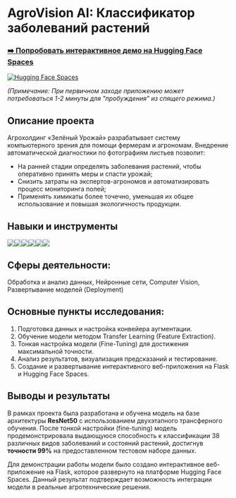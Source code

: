 # AgroVision AI: Классификатор заболеваний растений

### [➡️ Попробовать интерактивное демо на Hugging Face Spaces](https://huggingface.co/spaces/DEsterossa/agrovision_ai)

[![Hugging Face Spaces](https://img.shields.io/badge/%F0%9F%A4%97%20Hugging%20Face-Spaces-blue)](https://huggingface.co/spaces/DEsterossa/agrovision-ai)

*(Примечание: При первичном заходе приложению может потребоваться 1-2 минуты для "пробуждения" из спящего режима.)*

## Описание проекта
Агрохолдинг «Зелёный Урожай» разрабатывает систему компьютерного зрения для помощи фермерам и агрономам. Внедрение автоматической диагностики по фотографиям листьев позволит:

- На ранней стадии определять заболевания растений, чтобы оперативно принять меры и спасти урожай;
- Снизить затраты на экспертов-агрономов и автоматизировать процесс мониторинга полей;
- Применять химикаты более точечно, уменьшая их общее использование и повышая экологичность продукции.

## Навыки и инструменты
<img src="https://img.shields.io/badge/PyTorch-black?style=flat-square&logo=pytorch&logoColor=orange"/><img src="https://img.shields.io/badge/Pandas-black?style=flat-square&logo=pandas&logoColor=orange"/><img src="https://img.shields.io/badge/NumPy-black?style=flat-square&logo=numpy&logoColor=blue"/><img src="https://img.shields.io/badge/Matplotlib-black?style=flat-square&logo=matplotlib&logoColor=white"/><img src="https://img.shields.io/badge/Flask-black?style=flat-square&logo=flask&logoColor=white"/><img src="https://img.shields.io/badge/Docker-black?style=flat-square&logo=docker&logoColor=blue"/>

## Сферы деятельности:
Обработка и анализ данных, Нейронные сети, Computer Vision, Развертывание моделей (Deployment)

## Основные пункты исследования:
1.  Подготовка данных и настройка конвейера аугментации.
2.  Обучение модели методом Transfer Learning (Feature Extraction).
3.  Тонкая настройка модели (Fine-Tuning) для достижения максимальной точности.
4.  Анализ результатов, визуализация предсказаний и тестирование.
5.  Создание и развертывание интерактивного веб-приложения на Flask и Hugging Face Spaces.

## Выводы и результаты
В рамках проекта была разработана и обучена модель на базе архитектуры **ResNet50** с использованием двухэтапного трансферного обучения. После тонкой настройки (fine-tuning) модель продемонстрировала выдающуюся способность к классификации 38 различных видов заболеваний и состояний растений, достигнув **точности 99%** на предоставленном тестовом наборе данных.

Для демонстрации работы модели было создано интерактивное веб-приложение на Flask, которое развернуто на платформе Hugging Face Spaces. Данный результат подтверждает возможность интеграции модели в реальные агротехнические решения.
